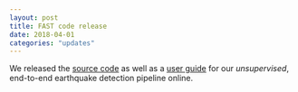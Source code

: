 ```yaml
---
layout: post
title: FAST code release 
date: 2018-04-01
categories: "updates"
---
```

We released the <a href="https://github.com/stanford-futuredata/quake">source code</a> as well as a <a href="https://github.com/stanford-futuredata/quake/blob/master/FAST_userguide_v0.pdf">user guide</a> for our <i>unsupervised</i>, end-to-end earthquake detection pipeline online.

